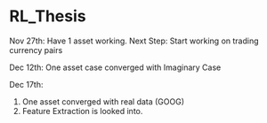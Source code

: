 # RL_Thesis

Nov 27th: Have 1 asset working. 
Next Step: Start working on trading currency pairs

Dec 12th: One asset case converged with Imaginary Case

Dec 17th: 

1. One asset converged with real data (GOOG)
2. Feature Extraction is looked into. 



